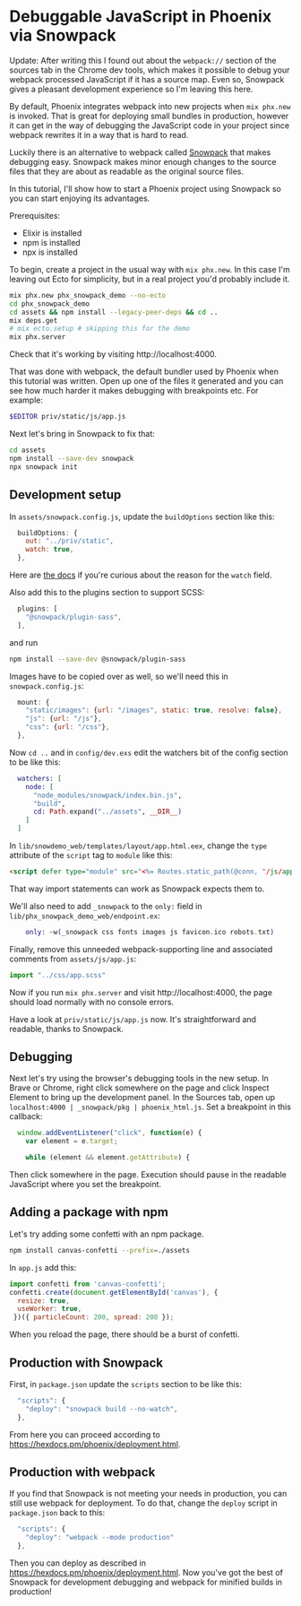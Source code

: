 # Debuggable JavaScript in Phoenix via Snowpack

Update: After writing this I found out about the `webpack://` section of the sources tab in the Chrome dev tools, which makes it possible to debug your webpack processed JavaScript if it has a source map. Even so, Snowpack gives a pleasant development experience so I'm leaving this here.

By default, Phoenix integrates webpack into new projects when `mix phx.new` is invoked. That is great for deploying small bundles in production, however it can get in the way of debugging the JavaScript code in your project since webpack rewrites it in a way that is hard to read.

Luckily there is an alternative to webpack called [Snowpack](https://www.snowpack.dev/) that makes debugging easy. Snowpack makes minor enough changes to the source files that they are about as readable as the original source files.

In this tutorial, I'll show how to start a Phoenix project using Snowpack so you can start enjoying its advantages.

Prerequisites:
* Elixir is installed
* npm is installed
* npx is installed

To begin, create a project in the usual way with `mix phx.new`. In this case I'm leaving out Ecto for simplicity, but in a real project you'd probably include it.

```sh
mix phx.new phx_snowpack_demo --no-ecto
cd phx_snowpack_demo
cd assets && npm install --legacy-peer-deps && cd ..
mix deps.get
# mix ecto.setup # skipping this for the demo
mix phx.server
```
Check that it's working by visiting http://localhost:4000.

That was done with webpack, the default bundler used by Phoenix when this tutorial was written. Open up one of the files it generated and you can see how much harder it makes debugging with breakpoints etc. For example:

```sh
$EDITOR priv/static/js/app.js
```

Next let's bring in Snowpack to fix that:
```sh
cd assets
npm install --save-dev snowpack
npx snowpack init
```

## Development setup

In `assets/snowpack.config.js`, update the `buildOptions` section like this:
```js
  buildOptions: {
    out: "../priv/static",
    watch: true,
  },
```
Here are [the docs](https://www.snowpack.dev/reference/configuration#buildoptions.watch) if you're curious about the reason for the `watch` field.

Also add this to the plugins section to support SCSS:
```js
  plugins: [
    "@snowpack/plugin-sass",
  ],
```
and run
```sh
npm install --save-dev @snowpack/plugin-sass
```

Images have to be copied over as well, so we'll need this in `snowpack.config.js`:
```js
  mount: {
    "static/images": {url: "/images", static: true, resolve: false},
    "js": {url: "/js"},
    "css": {url: "/css"},
  },
```

Now `cd ..` and in `config/dev.exs` edit the watchers bit of the config section to be like this:
```elixir
  watchers: [
    node: [
      "node_modules/snowpack/index.bin.js",
      "build",
      cd: Path.expand("../assets", __DIR__)
    ]
  ]
```

In `lib/snowdemo_web/templates/layout/app.html.eex`, change the `type` attribute of the `script` tag to `module` like this:
```html
<script defer type="module" src="<%= Routes.static_path(@conn, "/js/app.js") %>"></script>
```
That way import statements can work as Snowpack expects them to.

We'll also need to add `_snowpack` to the `only:` field in `lib/phx_snowpack_demo_web/endpoint.ex`:
```elixir
    only: ~w(_snowpack css fonts images js favicon.ico robots.txt)
```

Finally, remove this unneeded webpack-supporting line and associated comments from `assets/js/app.js`:
```javascript
import "../css/app.scss"
```

Now if you run `mix phx.server` and visit http://localhost:4000, the page should load normally with no console errors.

Have a look at `priv/static/js/app.js` now. It's straightforward and readable, thanks to Snowpack.

## Debugging

Next let's try using the browser's debugging tools in the new setup.
In Brave or Chrome, right click somewhere on the page and click Inspect Element to bring up the development panel.
In the Sources tab, open up `localhost:4000 | _snowpack/pkg | phoenix_html.js`. Set a breakpoint in this callback:
```javascript
  window.addEventListener("click", function(e) {
    var element = e.target;

    while (element && element.getAttribute) {
```
Then click somewhere in the page. Execution should pause in the readable JavaScript where you set the breakpoint.

## Adding a package with npm

Let's try adding some confetti with an npm package.
```sh
npm install canvas-confetti --prefix=./assets
```
In `app.js` add this:
```javascript
import confetti from 'canvas-confetti';
confetti.create(document.getElementById('canvas'), {
  resize: true,
  useWorker: true,
 })({ particleCount: 200, spread: 200 });
```
When you reload the page, there should be a burst of confetti.

## Production with Snowpack

First, in `package.json` update the `scripts` section to be like this:
```js
  "scripts": {
    "deploy": "snowpack build --no-watch",
  },
```

From here you can proceed according to https://hexdocs.pm/phoenix/deployment.html.

## Production with webpack

If you find that Snowpack is not meeting your needs in production, you can still use webpack for deployment. To do that, change the `deploy` script in `package.json` back to this:

```js
  "scripts": {
    "deploy": "webpack --mode production"
  },
```

Then you can deploy as described in https://hexdocs.pm/phoenix/deployment.html. Now you've got the best of Snowpack for development debugging and webpack for minified builds in production!

